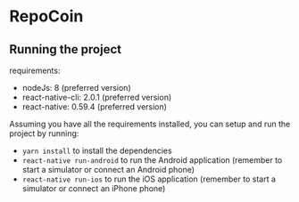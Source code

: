 # RepoCoin



## Running the project

requirements: 
- nodeJs: 8 (preferred version)
- react-native-cli: 2.0.1 (preferred version)
- react-native: 0.59.4 (preferred version)

Assuming you have all the requirements installed, you can setup and run the project by running:

- `yarn install` to install the dependencies
- `react-native run-android` to run the Android application (remember to start a simulator or connect an Android phone)
- `react-native run-ios` to run the iOS application (remember to start a simulator or connect an iPhone phone)

